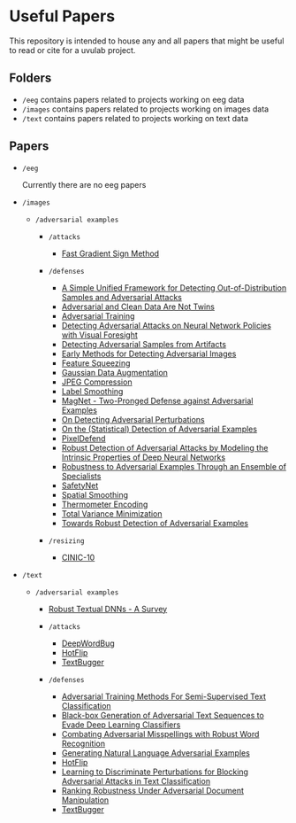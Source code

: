 # Useful Papers

This repository is intended to house any and all papers that might be useful to read or cite for a uvulab project.

## Folders

- `/eeg` contains papers related to projects working on eeg data
- `/images` contains papers related to projects working on images data
- `/text` contains papers related to projects working on text data

## Papers

- `/eeg`

  Currently there are no eeg papers

- `/images`

  - `/adversarial examples`

    - `/attacks`

      - [Fast Gradient Sign Method](images/adversarial%20examples/attacks/Fast%20Gradient%20Sign%20Method.pdf)

    - `/defenses`

      - [A Simple Unified Framework for Detecting Out-of-Distribution Samples and Adversarial Attacks](images/adversarial%20examples/defenses/A%20Simple%20Unified%20Framework%20for%20Detecting%20Out-of-Distribution%20Samples%20and%20Adversarial%20Attacks.pdf)
      - [Adversarial and Clean Data Are Not Twins](images/adversarial%20examples/defenses/Adversarial%20and%20Clean%20Data%20Are%20Not%20Twins.pdf)
      - [Adversarial Training](images/adversarial%20examples/defenses/Adversarial%20Training.pdf)
      - [Detecting Adversarial Attacks on Neural Network Policies with Visual Foresight](images/adversarial%20examples/defenses/Detecting%20Adversarial%20Attacks%20on%20Neural%20Network%20Policies%20with%20Visual%20Foresight.pdf)
      - [Detecting Adversarial Samples from Artifacts](images/adversarial%20examples/defenses/Detecting%20Adversarial%20Samples%20from%20Artifacts.pdf)
      - [Early Methods for Detecting Adversarial Images](images/adversarial%20examples/defenses/Early%20Methods%20for%20Detecting%20Adversarial%20Images.pdf)
      - [Feature Squeezing](images/adversarial%20examples/defenses/Feature%20Squeezing.pdf)
      - [Gaussian Data Augmentation](images/adversarial%20examples/defenses/Gaussian%20Data%20Augmentation.pdf)
      - [JPEG Compression](images/adversarial%20examples/defenses/JPEG%20Compression.pdf)
      - [Label Smoothing](images/adversarial%20examples/defenses/Label%20Smoothing.pdf)
      - [MagNet - Two-Pronged Defense against Adversarial Examples](images/adversarial%20examples/defenses/MagNet%20-%20Two-Pronged%20Defense%20against%20Adversarial%20Examples.pdf)
      - [On Detecting Adversarial Perturbations](images/adversarial%20examples/defenses/On%20Detecting%20Adversarial%20Perturbations.pdf)
      - [On the (Statistical) Detection of Adversarial Examples](images/adversarial%20examples/defenses/On%20the%20%28Statistical%29%20Detection%20of%20Adversarial%20Examples.pdf)
      - [PixelDefend](images/adversarial%20examples/defenses/PixelDefend.pdf)
      - [Robust Detection of Adversarial Attacks by Modeling the Intrinsic Properties of Deep Neural Networks](images/adversarial%20examples/defenses/Robust%20Detection%20of%20Adversarial%20Attacks%20by%20Modeling%20the%20Intrinsic%20Properties%20of%20Deep%20Neural%20Networks.pdf)
      - [Robustness to Adversarial Examples Through an Ensemble of Specialists](images/adversarial%20examples/defenses/Robustness%20to%20Adversarial%20Examples%20Through%20an%20Ensemble%20of%20Specialists.pdf)
      - [SafetyNet](images/adversarial%20examples/defenses/SafetyNet.pdf)
      - [Spatial Smoothing](images/adversarial%20examples/defenses/Spatial%20Smoothing.pdf)
      - [Thermometer Encoding](images/adversarial%20examples/defenses/Thermometer%20Encoding.pdf)
      - [Total Variance Minimization](images/adversarial%20examples/defenses/Total%20Variance%20Minimization.pdf)
      - [Towards Robust Detection of Adversarial Examples](images/adversarial%20examples/defenses/Towards%20Robust%20Detection%20of%20Adversarial%20Examples.pdf)

    - `/resizing`

      - [CINIC-10](images/adversarial%20examples/resizing/CINIC-10.pdf)

- `/text`

  - `/adversarial examples`

    - [Robust Textual DNNs - A Survey](text/adversarial%20examples/Robust%20Textual%20DNNs%20-%20A%20Survey.pdf)

    - `/attacks`

      - [DeepWordBug](text/adversarial%20examples/attacks/DeepWordBug.pdf)
      - [HotFlip](text/adversarial%20examples/attacks/HotFlip.pdf)
      - [TextBugger](text/adversarial%20examples/attacks/TextBugger.pdf)

    - `/defenses`

      - [Adversarial Training Methods For Semi-Supervised Text Classification](text/adversarial%20examples/defenses/Adversarial%20Training%20Methods%20For%20Semi-Supervised%20Text%20Classification.pdf)
      - [Black-box Generation of Adversarial Text Sequences to Evade Deep Learning Classifiers](text/adversarial%20examples/defenses/Black-box%20Generation%20of%20Adversarial%20Text%20Sequences%20to%20Evade%20Deep%20Learning%20Classifiers.pdf)
      - [Combating Adversarial Misspellings with Robust Word Recognition](text/adversarial%20examples/defenses/Combating%20Adversarial%20Misspellings%20with%20Robust%20Word%20Recognition.pdf)
      - [Generating Natural Language Adversarial Examples](text/adversarial%20examples/defenses/Generating%20Natural%20Language%20Adversarial%20Examples.pdf)
      - [HotFlip](text/adversarial%20examples/defenses/HotFlip.pdf)
      - [Learning to Discriminate Perturbations for Blocking Adversarial Attacks in Text Classification](text/adversarial%20examples/defenses/Learning%20to%20Discriminate%20Perturbations%20for%20Blocking%20Adversarial%20Attacks%20in%20Text%20Classification.pdf)
      - [Ranking Robustness Under Adversarial Document Manipulation](text/adversarial%20examples/defenses/Ranking%20Robustness%20Under%20Adversarial%20Document%20Manipulation.pdf)
      - [TextBugger](text/adversarial%20examples/defenses/TextBugger.pdf)
